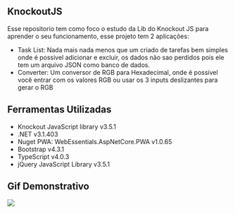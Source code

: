 ## KnockoutJS

Esse repositorio tem como foco o estudo da Lib do Knockout JS para aprender o seu funcionamento, esse projeto tem 2 aplicações:
<ul>
  <li>Task List: Nada mais nada menos que um criado de tarefas bem simples onde é possivel adicionar e excluir, os dados não sao perdidos pois ele tem um arquivo JSON como banco de dados.</li>
  <li>Converter: Um conversor de RGB para Hexadecimal, onde é possivel você entrar com os valores RGB ou usar os 3 inputs deslizantes para gerar o RGB</li>
</ul>

## Ferramentas Utilizadas
<ul>
  <li>Knockout JavaScript library v3.5.1</li>
  <li>.NET v3.1.403</li>
  <li>Nuget PWA: WebEssentials.AspNetCore.PWA v1.0.65</li>
  <li>Bootstrap v4.3.1</li>
  <li>TypeScript v4.0.3</li>
  <li>jQuery JavaScript Library v3.5.1</li>
</ul>

## Gif Demonstrativo
<img src="https://github.com/Murilobdo/TaskList-KnockoutJS/blob/main/Knockout_Init/wwwroot/videos/video.gif.gif" />
